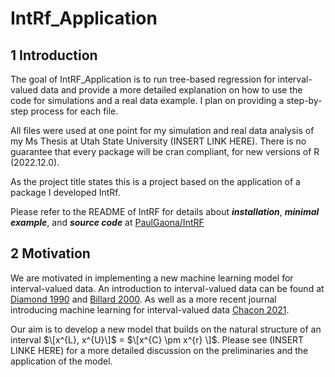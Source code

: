 # IntRf_Application

## 1 Introduction

The goal of IntRF_Application is to run tree-based regression for interval-valued data and provide a more detailed explanation on how to use the code for simulations and a real data example. I plan on providing a step-by-step process for each file.

All files were used at one point for my simulation and real data analysis of my Ms Thesis at Utah State University (INSERT LINK HERE). There is no guarantee that every package will be cran compliant, for new versions of R (2022.12.0).

As the project title states this is a project based on the application of a package I developed IntRf.

Please refer to the README of IntRF for details about ***installation***, ***minimal example***, and ***source code*** at
[PaulGaona/IntRF](https://github.com/PaulGaona/IntRF)

## 2 Motivation

We are motivated in implementing a new machine learning model for interval-valued data. An introduction to interval-valued data can be found at [Diamond 1990](https://www.sciencedirect.com/science/article/pii/0022247X9090353H) and [Billard 2000](https://link.springer.com/chapter/10.1007/978-3-642-59789-3_58). As well as a more recent journal introducing machine learning for interval-valued data [Chacon 2021](https://www.ncbi.nlm.nih.gov/pmc/articles/PMC8067438/).

Our aim is to develop a new model that builds on the natural structure of an interval $\[x^{L}, x^{U}\]$ = $\[x^{C} \pm x^{r} \]$. Please see (INSERT LINKE HERE) for a more detailed discussion on the preliminaries and the application of the model.
